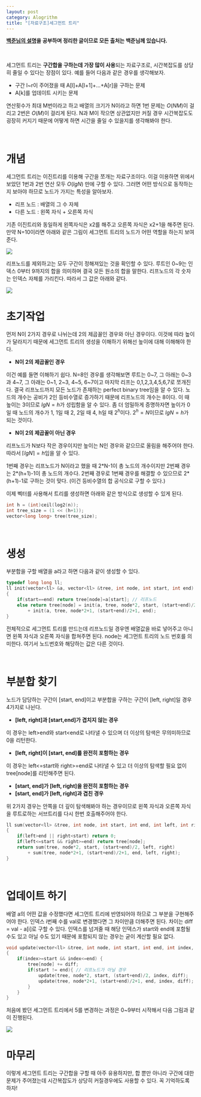 ```yaml
---
layout: post
category: Alogrithm
title: "[자료구조]세그먼트 트리"
---
```


**[백준님의 설명](https://www.acmicpc.net/blog/view/9)을 공부하며 정리한 글이므로 모든 출처는 백준님께 있습니다.**

<br>

세그먼트 트리는 **구간합을 구하는데 가장 많이 사용**되는 자료구조로, 시간복잡도를 상당히 줄일 수 있다는 장점이 있다. 예를 들어 다음과 같은 경우를 생각해보자.

* 구간 l~r이 주어졌을 때 A[l]+A[l+1]+...+A[r]을 구하는 문제
* A[k]를 업데이트 시키는 문제

연산횟수가 최대 M번이라고 하고 배열의 크기가 N이라고 하면 1번 문제는 $O(NM)$이 걸리고 2번은 $O(M)$이 걸리게 된다. N과 M이 작으면 상관없지만 커질 경우 시간복잡도도 굉장히 커지기 때문에 어떻게 하면 시간을 줄일 수 있을지를 생각해봐야 한다.

<br>

# 개념

세그먼트 트리는 이진트리를 이용해 구간을 쪼개는 자료구조이다. 이걸 이용하면 위에서 보았던 1번과 2번 연산 모두 $O(lgN)$ 만에 구할 수 있다. 그러면 어떤 방식으로 동작하는지 보아야 하므로 노드가 가지는 특성을 알아보자.

* 리프 노드 : 배열의 그 수 자체
* 다른 노드 : 왼쪽 자식 + 오른쪽 자식

기존 이진트리와 동일하게 왼쪽자식은 x2를 해주고 오른쪽 자식은 x2+1을 해주면 된다. 만약 N=10이라면 아래와 같은 그림이 세그먼트 트리의 노드가 어떤 역할을 하는지 보여준다.

<img src="https://onlinejudgeimages.s3-ap-northeast-1.amazonaws.com/blog/seg1.png">

리프노드를 제외하고는 모두 구간이 정해져있는 것을 확인할 수 있다. 루트인 0~9는 인덱스 0부터 9까지의 합을 의미하며 결국 모든 원소의 합을 말한다. 리프노드의 각 숫자는 인덱스 자체를 가리킨다. 따라서 그 값은 아래와 같다.

<img src="https://onlinejudgeimages.s3-ap-northeast-1.amazonaws.com/blog/seg2.png">

<br>

# 초기작업

먼저 N이 2가지 경우로 나뉘는데 2의 제곱꼴인 경우와 아닌 경우이다. 이것에 따라 높이가 달라지기 때문에 세그먼트 트리의 생성을 이해하기 위해선 높이에 대해 이해해야 한다.

* **N이 2의 제곱꼴인 경우**

이건 예를 들면 이해하기 쉽다. N=8인 경우를 생각해보면 루트는 0~7, 그 아래는 0~3과 4~7, 그 아래는 0~1, 2~3, 4~5, 6~7이고 마지막 리프는 0,1,2,3,4,5,6,7로 쪼개진다. 결국 리프노드까지 모든 노드가 존재하는 perfect binary tree임을 알 수 있다. 노드의 개수는 공비가 2인 등비수열로 증가하기 때문에 리프노드의 개수는 8이다. 이 때 높이는 3이므로 $lgN=h$가 성립함을 알 수 있다. 좀 더 엄밀하게 증명하자면 높이가 0일 때 노드의 개수가 1, 1일 때 2, 2일 때 4, h일 때 $2^h$이다. $2^h=N$이므로 $lgN=h$가 되는 것이다. 

* **N이 2의 제곱꼴이 아닌 경우**

리프노드가 N보다 작은 경우이지만 높이는 N인 경우와 같으므로 올림을 해주어야 한다. 따라서 $\lceil lgN \rceil = h$임을 알 수 있다.

1번째 경우는 리프노드가 N이라고 했을 때 2*N-1이 총 노드의 개수이지만 2번째 경우는 2\*(h+1)-1이 총 노드의 개수다. 2번째 경우로 1번째 경우를 해결할 수 있으므로 2\*(h+1)-1로 구하는 것이 맞다. (이건 등비수열의 합 공식으로 구할 수 있다.)

이제 벡터를 사용해서 트리를 생성하면 아래와 같은 방식으로 생성할 수 있게 된다.

```c++
int h = (int)ceil(log2(n));
int tree_size = (1 << (h+1));
vector<long long> tree(tree_size);
```

<br>

# 생성

부분합을 구할 배열을 a라고 하면 다음과 같이 생성할 수 있다.

```c++
typedef long long ll;
ll init(vector<ll> &a, vector<ll> &tree, int node, int start, int end)
{
    if(start==end) return tree[node]=a[start]; // 리프노드
    else return tree[node] = init(a, tree, node*2, start, (start+end)/2) 
        + init(a, tree, node*2+1, (start+end)/2+1, end);
}
```

전체적으로 세그먼트 트리를 만드는데 리프노드일 경우엔 배열값을 바로 넣어주고 아니면 왼쪽 자식과 오른쪽 자식을 합쳐주면 된다. node는 세그먼트 트리의 노드 번호를 의미한다. 여기서 노드번호와 해당하는 값은 다른 것이다.

<br>

# 부분합 찾기

노드가 담당하는 구간이 [start, end]이고 부분합을 구하는 구간이 [left, right]일 경우 4가지로 나뉜다.

* **[left, right]과 [start,end]가 겹치지 않는 경우**

이 경우는 left>end와 start<end로 나타낼 수 있으며 더 이상의 탐색은 무의미하므로 0을 리턴한다.

* **[left, right]이 [start, end]를 완전히 포함하는 경우**

이 경우는 left<=start와 right>=end로 나타낼 수 있고 더 이상의 탐색할 필요 없이 tree[node]를 리턴해주면 된다.

* **[start, end]가 [left, right]을 완전히 포함하는 경우**
* **[start, end]가 [left, right]과 겹친 경우**

위 2가지 경우는 안쪽을 더 깊이 탐색해봐야 하는 경우이므로 왼쪽 자식과 오른쪽 자식을 루트로하는 서브트리를 다시 한번 호출해주어야 한다.

```c++
ll sum(vector<ll> &tree, int node, int start, int end, int left, int right)
{
    if(left>end || right<start) return 0;
    if(left<=start && right>=end) return tree[node];
    return sum(tree, node*2, start, (start+end)/2, left, right) 
        + sum(tree, node*2+1, (start+end)/2+1, end, left, right);
}
```

<br>

# 업데이트 하기

배열 a의 어떤 값을 수정했다면 세그먼트 트리에 반영되어야 하므로 그 부분을 구현해주어야 한다. 인덱스 i번째 수를 val로 변경했다면 그 차이만큼 더해주면 된다. 차이는 diff = val - a[i]로 구할 수 있다. 인덱스를 넘겨줄 때 해당 인덱스가 start와 end에 포함될 수도 있고 아닐 수도 있기 때문에 포함되지 않는 경우는 굳이 계산할 필요 없다.

```c++
void update(vector<ll> &tree, int node, int start, int end, int index, ll diff)
{
    if(index>=start && index<=end) {
        tree[node] += diff;
        if(start != end){ // 리프노드가 아닐 경우
            update(tree, node*2, start, (start+end)/2, index, diff);
            update(tree, node*2+1, (start+end)/2+1, end, index, diff);
        }
    }
}
```

처음에 봤던 세그먼트 트리에서 5를 변경하는 과정은 0~9부터 시작해서 다음 그림과 같이 진행된다.

<img src="https://onlinejudgeimages.s3-ap-northeast-1.amazonaws.com/blog/seg8.png">



# 마무리

이렇게 세그먼트 트리는 구간합을 구할 때 아주 유용하지만, 합 뿐만 아니라 구간에 대한 문제가 주어졌는데 시간복잡도가 상당히 커질경우에도 사용할 수 있다. 꼭 기억하도록 하자!
